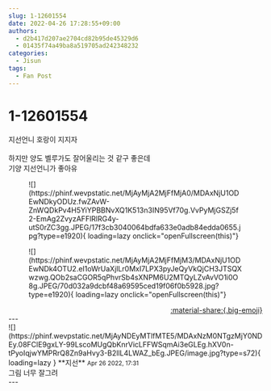 ```yaml
---
slug: 1-12601554
date: 2022-04-26 17:28:55+09:00
authors:
  - d2b417d207ae2704cd82b95de45329d6
  - 01435f74a49ba8a519705ad242348232
categories:
  - Jisun
tags:
  - Fan Post
---
```


# 1-12601554

<div class="post-container" markdown="1">
<div class="content-container md-sidebar__scrollwrap" markdown="1">

지선언니 호랑이 지지자<br><br>하지만 양도 벨루가도 잘어울리는 것 같구 좋은데 <br>기양 지선언니가 좋아유
<figure markdown="1">
![](https://phinf.wevpstatic.net/MjAyMjA2MjFfMjA0/MDAxNjU1ODEwNDkyODUz.fwZAvW-ZnWQDkPv4H5YiYPBBNvXQ1K513n3IN95Vf70g.VvPyMjGSZj5f2-EmAg2ZvyzAFFlRlRG4y-utS0rZC3gg.JPEG/17f3cb3040064bdfa633e0adb84edda0655.jpg?type=e1920){ loading=lazy onclick="openFullscreen(this)"}
</figure>

<figure markdown="1">
![](https://phinf.wevpstatic.net/MjAyMjA2MjFfMjM3/MDAxNjU1ODEwNDk4OTU2.eI1oWrUaXjlLr0MxI7LPX3pyJeQyVkQjCH3JTSQXwzwg.QOb2saCGOR5qPhvrSb4sXNPM6U2MTQyLZvAvVO1i0O8g.JPEG/70d032a9dcbf48a69595ced19f06f0b5928.jpg?type=e1920){ loading=lazy onclick="openFullscreen(this)"}
</figure>


</div>
</div>

<div style="text-align: right;" markdown="1">
<a href="https://weverse.io/fromis9/fanpost/1-12601554" style="text-align: right;">:material-share:{.big-emoji}</a>
</div>
---

<div class="comments-container md-sidebar__scrollwrap" markdown="1">
<div class="comment" markdown="1">
<div class='id-container' markdown="1">
![](https://phinf.wevpstatic.net/MjAyNDEyMTlfMTE5/MDAxNzM0NTgzMjY0NDEy.08FClE9gxLY-99LscoMUgQbKnrVicLFFWSqmAi3eGLEg.hXV0n-tPyoIqjwYMPRrQ8Zn9aHvy3-B2llL4LWAZ_bEg.JPEG/image.jpg?type=s72){ loading=lazy }
**<span class="artist">지선</span>** <small>Apr 26 2022, 17:31</small><br>
</div>
<div class='comment-body' markdown="1">
그림 너무 잘그려 
</div>
</div>
</div>
---
